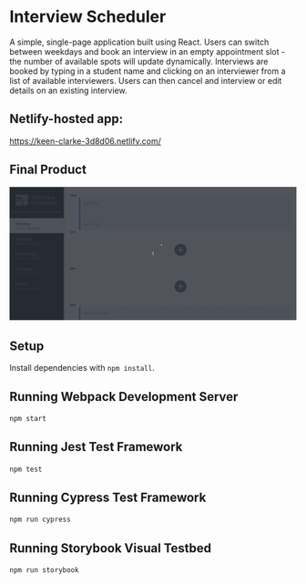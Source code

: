 # Interview Scheduler
A simple, single-page application built using React. Users can switch between weekdays and book an interview in an empty appointment slot - the number of available spots will update dynamically. Interviews are booked by typing in a student name and clicking on an interviewer from a list of available interviewers. Users can then cancel and interview or edit details on an existing interview. 

## Netlify-hosted app: 
https://keen-clarke-3d8d06.netlify.com/

## Final Product
![](docs/ElissaM.gif)

## Setup

Install dependencies with `npm install`.

## Running Webpack Development Server

```sh
npm start
```

## Running Jest Test Framework

```sh
npm test
```

## Running Cypress Test Framework

```sh
npm run cypress
```

## Running Storybook Visual Testbed

```sh
npm run storybook
```
